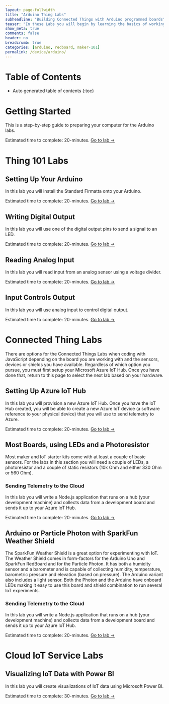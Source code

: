 ```yaml
---
layout: page-fullwidth
title: "Arduino Thing Labs"
subheadline: "Building Connected Things with Arduino programmed boards"
teaser: "In these Labs you will begin by learning the basics of working with micro-controllers and sensors, and move on to connecting them to the Internet. You will learn how to leverage Cloud IoT services to collect data and control devices and use advanced services like machine learning and analytics to discover insights using your Things."
show_meta: true
comments: false
header: no
breadcrumb: true
categories: [arduino, redboard, maker-101]
permalink: /device/arduino/
---
```


# Table of Contents
*  Auto generated table of contents
{:toc}

# Getting Started
This is a step-by-step guide to preparing your computer for the Arduino labs.

Estimated time to complete: 20-minutes. [Go to lab ->](/device/arduino/getting-started)

# Thing 101 Labs

## Setting Up Your Arduino
In this lab you will install the Standard Firmatta onto your Arduino. 

Estimated time to complete: 20-minutes. [Go to lab ->](/device/arduino/setup-arduino)

## Writing Digital Output
In this lab you will use one of the digital output pins to send a signal to an LED.

Estimated time to complete: 20-minutes. [Go to lab ->](/device/arduino/writing-digital-output)

## Reading Analog Input
In this lab you will read input from an analog sensor using a voltage divider.

Estimated time to complete: 20-minutes. [Go to lab ->](/device/arduino/reading-analog-input)

## Input Controls Output
In this lab you will use analog input to control digital output.

Estimated time to complete: 20-minutes. [Go to lab ->](/device/arduino/input-controls-output)

# Connected Thing Labs
There are options for the Connected Things Labs when coding with JavaScript depending on the board you are working with and the sensors, devices or shields you have available. Regardless of which option you pursue, you must first setup your Microsoft Azure IoT Hub. Once you have done that, return to this page to select the next lab based on your hardware.

## Setting Up Azure IoT Hub
In this lab you will provision a new Azure IoT Hub. Once you have the IoT Hub created, you will be able to create a new Azure IoT device (a software reference to your physical device) that you will use to send telemetry to Azure.

Estimated time to complete: 20-minutes. [Go to lab ->](/lang/js/setup-azure-iot-hub)

## Most Boards, using LEDs and a Photoresistor
Most maker and IoT starter kits come with at least a couple of basic sensors. For the labs in this section you will need a couple of LEDs, a photoresistor and a couple of static resistors (10k Ohm and either 330 Ohm or 560 Ohm). 

### Sending Telemetry to the Cloud
In this lab you will write a Node.js application that runs on a hub (your development machine) and collects data from a development board and sends it up to your Azure IoT Hub.

Estimated time to complete: 20-minutes. [Go to lab ->](/lang/js/sending-telemetry)

## Arduino or Particle Photon with SparkFun Weather Shield
The SparkFun Weather Shield is a great option for experimenting with IoT. The Weather Shield comes in form-factors for the Arduino Uno and SparkFun RedBoard and for the Particle Photon. It has both a humidity sensor and a barometer and is capable of collecting humidity, temperature, barometric pressure and elevation (based on pressure). The Arduino variant also includes a light sensor. Both the Photon and the Arduino have onboard LEDs making it easy to use this board and shield combination to run several IoT experiments. 

### Sending Telemetry to the Cloud
In this lab you will write a Node.js application that runs on a hub (your development machine) and collects data from a development board and sends it up to your Azure IoT Hub.

Estimated time to complete: 20-minutes. [Go to lab ->](/lang/js/weather/sending-telemetry)

# Cloud IoT Service Labs

## Visualizing IoT Data with Power BI
In this lab you will create visualizations of IoT data using Microsoft Power BI.

Estimated time to complete: 30-minutes. [Go to lab ->](/visualize-iot-with-powerbi)